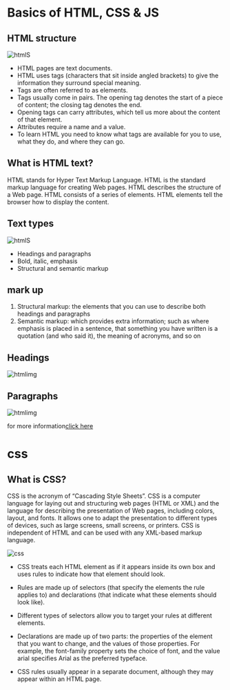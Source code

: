 #  Basics of HTML, CSS & JS


## HTML structure 

![htmlS](https://clearlydecoded.com/assets/images/posts/2017-09-11-basic-html-document-structure/thumbnail-750x400.png)

+ HTML pages are text documents.
+ HTML uses tags (characters that sit inside angled
brackets) to give the information they surround special
meaning.
+ Tags are often referred to as elements.
+ Tags usually come in pairs. The opening tag denotes
the start of a piece of content; the closing tag denotes
the end.
+ Opening tags can carry attributes, which tell us more
about the content of that element.
+ Attributes require a name and a value.
+ To learn HTML you need to know what tags are
available for you to use, what they do, and where they
can go.

## What is HTML text?
HTML stands for Hyper Text Markup Language. HTML is the standard markup language for creating Web pages. HTML describes the structure of a Web page. HTML consists of a series of elements. HTML elements tell the browser how to display the content.

## Text types
![htmlS](https://www.abbreviations.com/images/173431_.HTML.png)
+ Headings and paragraphs
+ Bold, italic, emphasis
+ Structural and semantic markup

## mark up 
1. Structural markup: the elements that you can use to
describe both headings and paragraphs
2. Semantic markup: which provides extra information; such
as where emphasis is placed in a sentence, that something
you have written is a quotation (and who said it), the
meaning of acronyms, and so on

## Headings

![htmlimg](https://i2.wp.com/www.tutorialbrain.com/wp-content/uploads/2018/10/heading-tag.png?fit=1920%2C1080&ssl=1)

## Paragraphs

![htmlimg](https://data-flair.training/blogs/wp-content/uploads/sites/2/2020/07/Paragraphs-in-HTML.jpg)

for more information[click here](https://alqudscollege.sharepoint.com/sites/ASACStudents2-CodeFellows/Shared%20Documents/Code%20Fellows/HTML%20CSS.pdf)

# css
## What is CSS?
CSS is the acronym of “Cascading Style Sheets”. CSS is a computer language for laying out and structuring web pages (HTML or XML) and the language for describing the presentation of Web pages, including colors, layout, and fonts. It allows one to adapt the presentation to different types of devices, such as large screens, small screens, or printers. CSS is independent of HTML and can be used with any XML-based markup language.

![css](https://www.w3docs.com/uploads/media/default/0001/05/6d07a36ebe6d55273b39440f2391f1d7e6d4092a.png)

+ CSS treats each HTML element as if it appears inside
its own box and uses rules to indicate how that
element should look.

+ Rules are made up of selectors (that specify the
elements the rule applies to) and declarations (that
indicate what these elements should look like).

+ Different types of selectors allow you to target your
rules at different elements.

+ Declarations are made up of two parts: the properties
of the element that you want to change, and the values
of those properties. For example, the font-family
property sets the choice of font, and the value arial
specifies Arial as the preferred typeface.

+ CSS rules usually appear in a separate document,
although they may appear within an HTML page.


